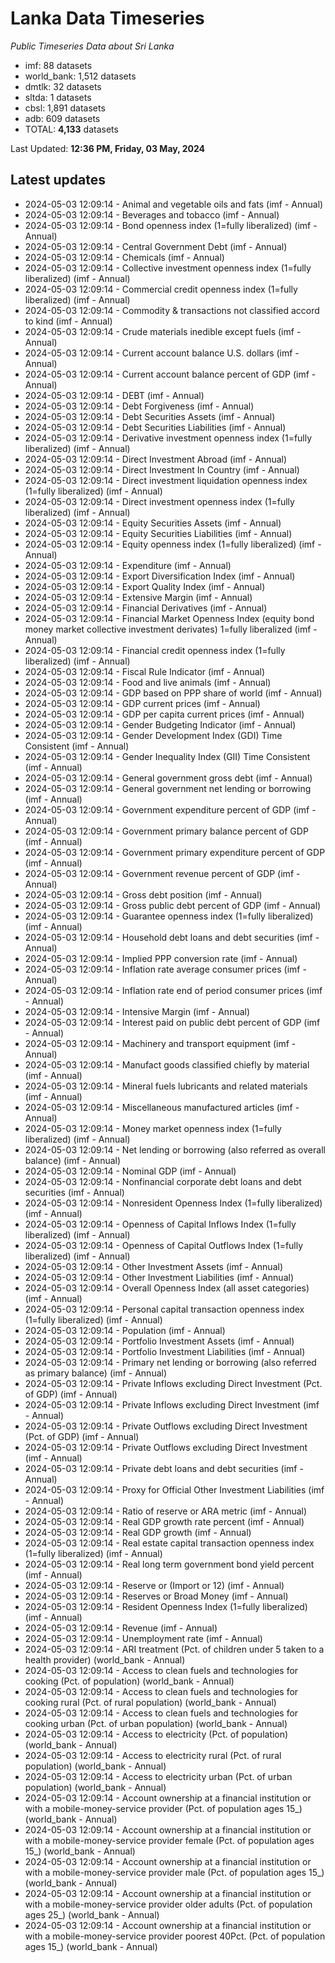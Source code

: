 # Lanka Data Timeseries
*Public Timeseries Data about Sri Lanka*

* imf: 88 datasets
* world_bank: 1,512 datasets
* dmtlk: 32 datasets
* sltda: 1 datasets
* cbsl: 1,891 datasets
* adb: 609 datasets
* TOTAL: **4,133** datasets

Last Updated: **12:36 PM, Friday, 03 May, 2024**

## Latest updates

* 2024-05-03 12:09:14 - Animal and vegetable oils and fats (imf - Annual)
* 2024-05-03 12:09:14 - Beverages and tobacco (imf - Annual)
* 2024-05-03 12:09:14 - Bond openness index (1=fully liberalized) (imf - Annual)
* 2024-05-03 12:09:14 - Central Government Debt (imf - Annual)
* 2024-05-03 12:09:14 - Chemicals (imf - Annual)
* 2024-05-03 12:09:14 - Collective investment openness index (1=fully liberalized) (imf - Annual)
* 2024-05-03 12:09:14 - Commercial credit openness index (1=fully liberalized) (imf - Annual)
* 2024-05-03 12:09:14 - Commodity & transactions not classified accord to kind (imf - Annual)
* 2024-05-03 12:09:14 - Crude materials inedible except fuels (imf - Annual)
* 2024-05-03 12:09:14 - Current account balance U.S. dollars (imf - Annual)
* 2024-05-03 12:09:14 - Current account balance percent of GDP (imf - Annual)
* 2024-05-03 12:09:14 - DEBT (imf - Annual)
* 2024-05-03 12:09:14 - Debt Forgiveness (imf - Annual)
* 2024-05-03 12:09:14 - Debt Securities Assets (imf - Annual)
* 2024-05-03 12:09:14 - Debt Securities Liabilities (imf - Annual)
* 2024-05-03 12:09:14 - Derivative investment openness index (1=fully liberalized) (imf - Annual)
* 2024-05-03 12:09:14 - Direct Investment Abroad (imf - Annual)
* 2024-05-03 12:09:14 - Direct Investment In Country (imf - Annual)
* 2024-05-03 12:09:14 - Direct investment liquidation openness index (1=fully liberalized) (imf - Annual)
* 2024-05-03 12:09:14 - Direct investment openness index (1=fully liberalized) (imf - Annual)
* 2024-05-03 12:09:14 - Equity Securities Assets (imf - Annual)
* 2024-05-03 12:09:14 - Equity Securities Liabilities (imf - Annual)
* 2024-05-03 12:09:14 - Equity openness index (1=fully liberalized) (imf - Annual)
* 2024-05-03 12:09:14 - Expenditure (imf - Annual)
* 2024-05-03 12:09:14 - Export Diversification Index (imf - Annual)
* 2024-05-03 12:09:14 - Export Quality Index (imf - Annual)
* 2024-05-03 12:09:14 - Extensive Margin (imf - Annual)
* 2024-05-03 12:09:14 - Financial Derivatives (imf - Annual)
* 2024-05-03 12:09:14 - Financial Market Openness Index (equity bond money market collective investment derivates) 1=fully liberalized (imf - Annual)
* 2024-05-03 12:09:14 - Financial credit openness index (1=fully liberalized) (imf - Annual)
* 2024-05-03 12:09:14 - Fiscal Rule Indicator (imf - Annual)
* 2024-05-03 12:09:14 - Food and live animals (imf - Annual)
* 2024-05-03 12:09:14 - GDP based on PPP share of world (imf - Annual)
* 2024-05-03 12:09:14 - GDP current prices (imf - Annual)
* 2024-05-03 12:09:14 - GDP per capita current prices (imf - Annual)
* 2024-05-03 12:09:14 - Gender Budgeting Indicator (imf - Annual)
* 2024-05-03 12:09:14 - Gender Development Index (GDI) Time Consistent (imf - Annual)
* 2024-05-03 12:09:14 - Gender Inequality Index (GII) Time Consistent (imf - Annual)
* 2024-05-03 12:09:14 - General government gross debt (imf - Annual)
* 2024-05-03 12:09:14 - General government net lending or borrowing (imf - Annual)
* 2024-05-03 12:09:14 - Government expenditure percent of GDP (imf - Annual)
* 2024-05-03 12:09:14 - Government primary balance percent of GDP (imf - Annual)
* 2024-05-03 12:09:14 - Government primary expenditure percent of GDP (imf - Annual)
* 2024-05-03 12:09:14 - Government revenue percent of GDP (imf - Annual)
* 2024-05-03 12:09:14 - Gross debt position (imf - Annual)
* 2024-05-03 12:09:14 - Gross public debt percent of GDP (imf - Annual)
* 2024-05-03 12:09:14 - Guarantee openness index (1=fully liberalized) (imf - Annual)
* 2024-05-03 12:09:14 - Household debt loans and debt securities (imf - Annual)
* 2024-05-03 12:09:14 - Implied PPP conversion rate (imf - Annual)
* 2024-05-03 12:09:14 - Inflation rate average consumer prices (imf - Annual)
* 2024-05-03 12:09:14 - Inflation rate end of period consumer prices (imf - Annual)
* 2024-05-03 12:09:14 - Intensive Margin (imf - Annual)
* 2024-05-03 12:09:14 - Interest paid on public debt percent of GDP (imf - Annual)
* 2024-05-03 12:09:14 - Machinery and transport equipment (imf - Annual)
* 2024-05-03 12:09:14 - Manufact goods classified chiefly by material (imf - Annual)
* 2024-05-03 12:09:14 - Mineral fuels lubricants and related materials (imf - Annual)
* 2024-05-03 12:09:14 - Miscellaneous manufactured articles (imf - Annual)
* 2024-05-03 12:09:14 - Money market openness index (1=fully liberalized) (imf - Annual)
* 2024-05-03 12:09:14 - Net lending or borrowing (also referred as overall balance) (imf - Annual)
* 2024-05-03 12:09:14 - Nominal GDP (imf - Annual)
* 2024-05-03 12:09:14 - Nonfinancial corporate debt loans and debt securities (imf - Annual)
* 2024-05-03 12:09:14 - Nonresident Openness Index (1=fully liberalized) (imf - Annual)
* 2024-05-03 12:09:14 - Openness of Capital Inflows Index (1=fully liberalized) (imf - Annual)
* 2024-05-03 12:09:14 - Openness of Capital Outflows Index (1=fully liberalized) (imf - Annual)
* 2024-05-03 12:09:14 - Other Investment Assets (imf - Annual)
* 2024-05-03 12:09:14 - Other Investment Liabilities (imf - Annual)
* 2024-05-03 12:09:14 - Overall Openness Index (all asset categories) (imf - Annual)
* 2024-05-03 12:09:14 - Personal capital transaction openness index (1=fully liberalized) (imf - Annual)
* 2024-05-03 12:09:14 - Population (imf - Annual)
* 2024-05-03 12:09:14 - Portfolio Investment Assets (imf - Annual)
* 2024-05-03 12:09:14 - Portfolio Investment Liabilities (imf - Annual)
* 2024-05-03 12:09:14 - Primary net lending or borrowing (also referred as primary balance) (imf - Annual)
* 2024-05-03 12:09:14 - Private Inflows excluding Direct Investment (Pct. of GDP) (imf - Annual)
* 2024-05-03 12:09:14 - Private Inflows excluding Direct Investment (imf - Annual)
* 2024-05-03 12:09:14 - Private Outflows excluding Direct Investment (Pct. of GDP) (imf - Annual)
* 2024-05-03 12:09:14 - Private Outflows excluding Direct Investment (imf - Annual)
* 2024-05-03 12:09:14 - Private debt loans and debt securities (imf - Annual)
* 2024-05-03 12:09:14 - Proxy for Official Other Investment Liabilities (imf - Annual)
* 2024-05-03 12:09:14 - Ratio of reserve or ARA metric (imf - Annual)
* 2024-05-03 12:09:14 - Real GDP growth rate percent (imf - Annual)
* 2024-05-03 12:09:14 - Real GDP growth (imf - Annual)
* 2024-05-03 12:09:14 - Real estate capital transaction openness index (1=fully liberalized) (imf - Annual)
* 2024-05-03 12:09:14 - Real long term government bond yield percent (imf - Annual)
* 2024-05-03 12:09:14 - Reserve or (Import or 12) (imf - Annual)
* 2024-05-03 12:09:14 - Reserves or Broad Money (imf - Annual)
* 2024-05-03 12:09:14 - Resident Openness Index (1=fully liberalized) (imf - Annual)
* 2024-05-03 12:09:14 - Revenue (imf - Annual)
* 2024-05-03 12:09:14 - Unemployment rate (imf - Annual)
* 2024-05-03 12:09:14 - ARI treatment (Pct. of children under 5 taken to a health provider) (world_bank - Annual)
* 2024-05-03 12:09:14 - Access to clean fuels and technologies for cooking (Pct. of population) (world_bank - Annual)
* 2024-05-03 12:09:14 - Access to clean fuels and technologies for cooking rural (Pct. of rural population) (world_bank - Annual)
* 2024-05-03 12:09:14 - Access to clean fuels and technologies for cooking urban (Pct. of urban population) (world_bank - Annual)
* 2024-05-03 12:09:14 - Access to electricity (Pct. of population) (world_bank - Annual)
* 2024-05-03 12:09:14 - Access to electricity rural (Pct. of rural population) (world_bank - Annual)
* 2024-05-03 12:09:14 - Access to electricity urban (Pct. of urban population) (world_bank - Annual)
* 2024-05-03 12:09:14 - Account ownership at a financial institution or with a mobile-money-service provider (Pct. of population ages 15_) (world_bank - Annual)
* 2024-05-03 12:09:14 - Account ownership at a financial institution or with a mobile-money-service provider female (Pct. of population ages 15_) (world_bank - Annual)
* 2024-05-03 12:09:14 - Account ownership at a financial institution or with a mobile-money-service provider male (Pct. of population ages 15_) (world_bank - Annual)
* 2024-05-03 12:09:14 - Account ownership at a financial institution or with a mobile-money-service provider older adults (Pct. of population ages 25_) (world_bank - Annual)
* 2024-05-03 12:09:14 - Account ownership at a financial institution or with a mobile-money-service provider poorest 40Pct. (Pct. of population ages 15_) (world_bank - Annual)